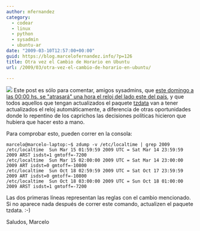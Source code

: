 ```yaml
---
author: mfernandez
category:
  - codear
  - linux
  - python
  - sysadmin
  - ubuntu-ar
date: "2009-03-10T12:57:00+00:00"
guid: https://blog.marcelofernandez.info/?p=126
title: Otra vez el Cambio de Horario en Ubuntu
url: /2009/03/otra-vez-el-cambio-de-horario-en-ubuntu/

---
```

[![](http://3.bp.blogspot.com/_nDZ247g0qSM/SbZkYeipkjI/AAAAAAAACL4/U00MPcbKV2c/s320/224752387_1d26835f93_b.jpg)](http://www.flickr.com/photos/trvr3307/224752387/) Este post es sólo para comentar, amigos sysadmins, que [este domingo a las 00:00 hs. se "atrasará" una hora el reloj del lado este del país](http://www.clarin.com/diario/2009/03/09/um/m-01873771.htm), y que todos aquellos que tengan actualizados el paquete [tzdata](http://packages.ubuntu.com/search?keywords=tzdata&searchon=names) van a tener actualizados el reloj automáticamente, a diferencia de otras oportunidades donde lo repentino de los caprichos las decisiones políticas hicieron que hubiera que hacer esto a mano.

Para comprobar esto, pueden correr en la consola:

```
marcelo@marcelo-laptop:~$ zdump -v /etc/localtime | grep 2009
/etc/localtime  Sun Mar 15 01:59:59 2009 UTC = Sat Mar 14 23:59:59 2009 ARST isdst=1 gmtoff=-7200
/etc/localtime  Sun Mar 15 02:00:00 2009 UTC = Sat Mar 14 23:00:00 2009 ART isdst=0 gmtoff=-10800
/etc/localtime  Sun Oct 18 02:59:59 2009 UTC = Sat Oct 17 23:59:59 2009 ART isdst=0 gmtoff=-10800
/etc/localtime  Sun Oct 18 03:00:00 2009 UTC = Sun Oct 18 01:00:00 2009 ARST isdst=1 gmtoff=-7200
```

Las dos primeras líneas representan las reglas con el cambio mencionado. Si no aparece nada después de correr este comando, actualizen el paquete tzdata. :-)

Saludos,
Marcelo
